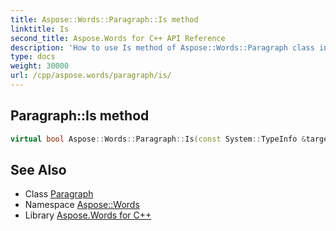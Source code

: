 ```yaml
---
title: Aspose::Words::Paragraph::Is method
linktitle: Is
second_title: Aspose.Words for C++ API Reference
description: 'How to use Is method of Aspose::Words::Paragraph class in C++.'
type: docs
weight: 30000
url: /cpp/aspose.words/paragraph/is/
---
```

## Paragraph::Is method




```cpp
virtual bool Aspose::Words::Paragraph::Is(const System::TypeInfo &target) const override
```

## See Also

* Class [Paragraph](../)
* Namespace [Aspose::Words](../../)
* Library [Aspose.Words for C++](../../../)
